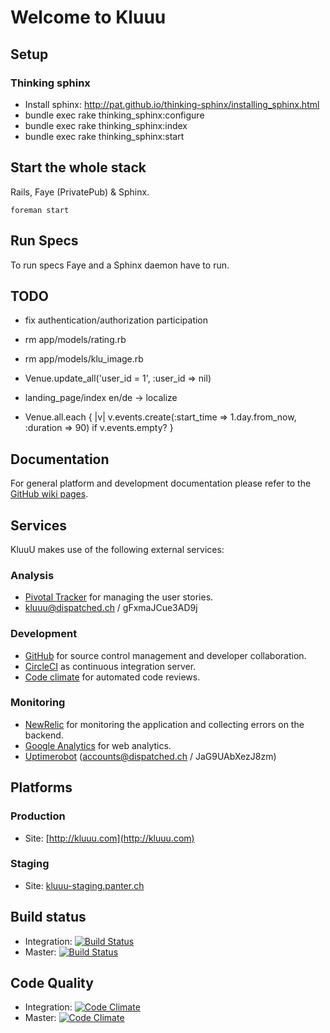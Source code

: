 Welcome to Kluuu
================

Setup
-----

### Thinking sphinx

* Install sphinx: http://pat.github.io/thinking-sphinx/installing_sphinx.html
* bundle exec rake thinking_sphinx:configure
* bundle exec rake thinking_sphinx:index
* bundle exec rake thinking_sphinx:start

Start the whole stack
---------------------

Rails, Faye (PrivatePub) & Sphinx.

    foreman start
    

Run Specs
---------

To run specs Faye and a Sphinx daemon have to run.


TODO
----

* fix authentication/authorization participation

* rm app/models/rating.rb
* rm app/models/klu_image.rb
* Venue.update_all('user_id = 1', :user_id => nil)
* landing_page/index en/de -> localize
* Venue.all.each { |v| v.events.create(:start_time => 1.day.from_now, :duration => 90) if v.events.empty? }




## Documentation

For general platform and development documentation please refer to the
[GitHub wiki pages](https://github.com/munen/kluuu/wiki).

## Services

KluuU makes use of the following external services:

### Analysis

* [Pivotal Tracker](https://www.pivotaltracker.com/s/projects/927712) for managing the user stories.
* kluuu@dispatched.ch / gFxmaJCue3AD9j

### Development

* [GitHub](https://github.com/munen/KluuU) for source control management and developer collaboration.
* [CircleCI](https://circleci.com/xxx) as continuous integration server.
* [Code climate](https://codeclimate.com/repos/xxx/feed) for automated code reviews.

### Monitoring

* [NewRelic](https://rpm.newrelic.com/accounts/xxx/servers) for monitoring the application and collecting errors on the backend.
* [Google Analytics](http://www.google.com/analytics/) for web analytics.
* [Uptimerobot](http://uptimerobot.com/) (accounts@dispatched.ch / JaG9UAbXezJ8zm)

## Platforms

### Production

* Site: [http://kluuu.com](http://kluuu.com)

### Staging

* Site: [kluuu-staging.panter.ch](kluuu-staging.panter.ch)

## Build status

* Integration: [![Build Status](https://circleci.com/gh/munen/KluuU/tree/integration.png?circle-token=xxx
)](https://circleci.com/gh/munen/KluuU/tree/integration)
* Master: [![Build Status](https://circleci.com/gh/munen/KluuU/tree/master.png?circle-token=xxx
)](https://circleci.com/gh/munen/KluuU/tree/master)

## Code Quality

* Integration: [![Code Climate](https://codeclimate.com/repos/xxx/badges/yyy/gpa.png)](https://codeclimate.com/repos/51875a30c7f3a37a7f00f592/feed)
* Master: [![Code Climate](https://codeclimate.com/repos/xxx/badges/yyy/gpa.png)](https://codeclimate.com/repos/5162f8a6f3ea0001d700664a/feed)
